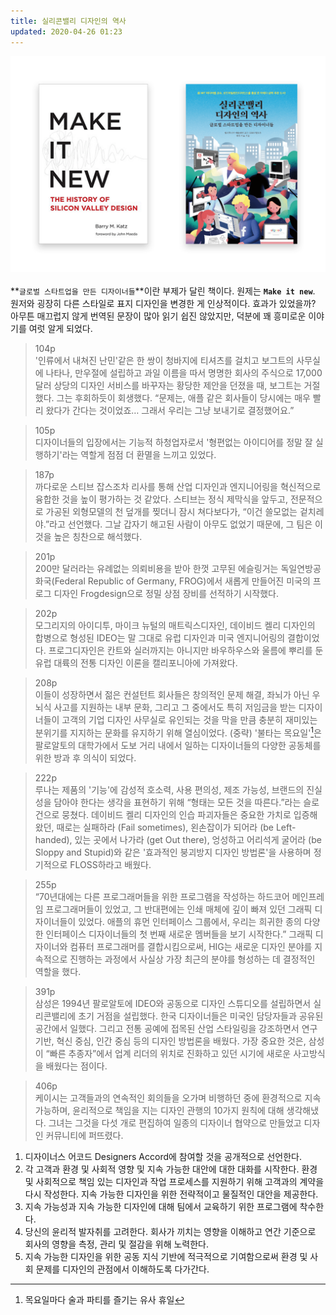 ```yaml
---
title: 실리콘밸리 디자인의 역사
updated: 2020-04-26 01:23
---
```


![Img](/assets/makeitnew.png)
<br>
<br>
**`글로벌 스타트업을 만든 디자이너들`**이란 부제가 달린 책이다. 원제는 **`Make it new`**. 원저와 굉장히 다른 스타일로 표지 디자인을 변경한 게 인상적이다. 효과가 있었을까? 아무튼 매끄럽지 않게 번역된 문장이 많아 읽기 쉽진 않았지만, 덕분에 꽤 흥미로운 이야기를 여럿 알게 되었다.

> 104p<br> '인류에서 내쳐진 난민'같은 한 쌍이 청바지에 티셔츠를 걸치고 보그트의 사무실에 나타나, 만우절에 설립하고 과일 이름을 따서 명명한 회사의 주식으로 17,000달러 상당의 디자인 서비스를 바꾸자는 황당한 제안을 던졌을 때, 보그트는 거절했다. 그는 후회하듯이 회생했다. “문제는, 애플 같은 회사들이 당시에는 매우 빨리 왔다가 간다는 것이었죠… 그래서 우리는 그냥 보내기로 결정했어요.”

> 105p<br> 디자이너들의 입장에서는 기능적 하청업자로서 '형편없는 아이디어를 정말 잘 실행하기'라는 역할게 점점 더 환멸을 느끼고 있었다.

> 187p<br> 까다로운 스티브 잡스조차 리사를 통해 산업 디자인과 엔지니어링을 혁신적으로 융합한 것을 높이 평가하는 것 같았다. 스티브는 정식 제막식을 앞두고, 전문적으로 가공된 외형모델의 천 덮개를 찢더니 잠시 쳐다보다가, “이건 쓸모없는 겉치레야.”라고 선언했다. 그날 갑자기 해고된 사람이 아무도 없었기 때문에, 그 팀은 이것을 높은 칭찬으로 해석했다.

> 201p<br> 200만 달러라는 유례없는 의뢰비용을 받아 한껏 고무된 에슬링거는 독일연방공화국(Federal Republic of Germany, FROG)에서 새롭게 만들어진 미국의 프로그 디자인 Frogdesign으로 정밀 상점 장비를 선적하기 시작했다.

> 202p<br> 모그리지의 아이디투, 마이크 뉴털의 매트릭스디자인, 데이비드 켈리 디자인의 합병으로 형성된 IDEO는 말 그대로 유럽 디자인과 미국 엔지니어링의 결합이었다. 프로그디자인은 칸트와 실러까지는 아니지만 바우하우스와 울름에 뿌리를 둔 유럽 대륙의 전통 디자인 이론을 캘리포니아에 가져왔다.

> 208p<br> 이들이 성장하면서 젊은 컨설턴트 회사들은 창의적인 문제 해결, 좌뇌가 아닌 우뇌식 사고를 지원하는 내부 문화, 그리고 그 중에서도 특히 저임금을 받는 디자이너들이 고객의 기업 디자인 사무실로 유인되는 것을 막을 만큼 충분히 재미있는 분위기를 지지하는 문화를 유지하기 위해 열심이었다. (중략) '불타는 목요일'[^1]은 팔로알토의 대학가에서 도보 거리 내에서 일하는 디자이너들의 다양한 공동체를 위한 방과 후 의식이 되었다.

> 222p<br> 루나는 제품의 '기능'에 감성적 호소력, 사용 편의성, 제조 가능성, 브랜드의 진실성을 담아야 한다는 생각을 표현하기 위해 “형태는 모든 것을 따른다.”라는 슬로건으로 뭉쳤다. 데이비드 켈리 디자인의 인습 파괴자들은 중요한 가치로 입증해왔던, 때로는 실패하라 (Fail sometimes), 왼손잡이가 되어라 (be Left-handed), 있는 곳에서 나가라 (get Out there), 엉성하고 어리석게 굴어라 (be Sloppy and Stupid)와 같은 '효과적인 붕괴방지 디자인 방법론'을 사용하며 정기적으로 FLOSS하라고 배웠다.

> 255p<br> “70년대에는 다른 프로그래머들을 위한 프로그램을 작성하는 하드코어 메인프레임 프로그래머들이 있었고, 그 반대편에는 인쇄 매체에 깊이 빠져 있던 그래픽 디자이너들이 있었다. 애플의 휴먼 인터페이스 그룹에서, 우리는 희귀한 종의 다양한 인터페이스 디자이너들의 첫 번째 새로운 멤버들을 보기 시작한다.” 그래픽 디자이너와 컴퓨터 프로그래머를 결합시킴으로써, HIG는 새로운 디자인 분야를 지속적으로 진행하는 과정에서 사실상 가장 최근의 분야를 형성하는 데 결정적인 역할을 했다.

> 391p<br> 삼성은 1994년 팔로알토에 IDEO와 공동으로 디자인 스튜디오를 설립하면서 실리콘밸리에 초기 거점을 설립했다. 한국 디자이너들은 미국인 담당자들과 공유된 공간에서 일했다. 그리고 전통 공예에 접목된 산업 스타일링을 강조하면서 연구 기반, 혁신 중심, 인간 중심 등의 디자인 방법론을 배웠다. 가장 중요한 것은, 삼성이 “빠른 추종자”에서 업계 리더의 위치로 진화하고 있던 시기에 새로운 사고방식을 배웠다는 점이다.

> 406p<br> 케이시는 고객들과의 연속적인 회의들을 오가며 비행하던 중에 환경적으로 지속 가능하며, 윤리적으로 책임을 지는 디자인 관행의 10가지 원칙에 대해 생각해냈다. 그녀는 그것을 다섯 개로 편집하여 일종의 디자이너 협약으로 만들었고 디자인 커뮤니티에 퍼뜨렸다.<br>
1. 디자이너스 어코드 Designers Accord에 참여할 것을 공개적으로 선언한다.<br>
2. 각 고객과 환경 및 사회적 영향 및 지속 가능한 대안에 대한 대화를 시작한다. 환경 및 사회적으로 책임 있는 디자인과 작업 프로세스를 지원하기 위해 고객과의 계약을 다시 작성한다. 지속 가능한 디자인을 위한 전략적이고 물질적인 대안을 제공한다.<br>
3. 지속 가능성과 지속 가능한 디자인에 대해 팀에서 교육하기 위한 프로그램에 착수한다.<br>
4. 당신의 윤리적 발자취를 고려한다. 회사가 끼치는 영향을 이해하고 연간 기준으로 회사의 영향을 측정, 관리 및 절감을 위해 노력한다.<br>
5. 지속 가능한 디자인을 위한 공동 지식 기반에 적극적으로 기여함으로써 환경 및 사회 문제를 디자인의 관점에서 이해하도록 다가간다.


[^1]:목요일마다 술과 파티를 즐기는 유사 휴일
